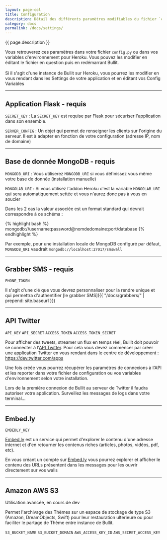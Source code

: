 ```yaml
---
layout: page-col
title: Configuration
description: Détail des différents paramètres modifiables du fichier `config.py`
category: docs
permalink: /docs/settings/
---
```


<p class="bg-info-box">
{{ page.description }}
</p>

Vous retrouverez ces paramètres dans votre fichier <code>config.py</code> ou dans vos variables d'environnement pour Heroku. Vous pouvez les modifier en éditant le fichier en question puis en redémarrant Bullit.
<br/><br/>
Si il s'agit d'une instance de Bullit sur Heroku, vous pourrez les modifier en vous rendant dans les Settings de votre application et en éditant vos Config Variables

---

## Application Flask - requis

`SECRET_KEY` : La `SECRET_KEY` est requise par Flask pour sécuriser l'application dans son ensemble.

`SERVER_CONFIG` : Un objet qui permet de renseigner les clients sur l'origine du serveur. Il est à adapter en fonction de votre configuration (adresse IP, nom de domaine)

<a name="mongodb"></a>

---

## Base de donnée MongoDB - requis

`MONGODB_URI` : Vous utiliserez `MONGODB_URI` si vous définissez vous même votre base de donnée (installation manuelle)

`MONGOLAB_URI` : Si vous utilisez l'addon Heroku c'est la variable `MONGOLAB_URI` qui sera automatiquement settée et vous n'aurez donc pas à vous en soucier

Dans les 2 cas la valeur associée est un format standard qui devrait correspondre à ce schéma :

{% highlight bash %}
mongodb://username:password@nomdedomaine:port/database
{% endhighlight %}

Par exemple, pour une installation locale de MongoDB configuré par défaut, `MONGODB_URI` vaudrait `mongodb://localhost:27017/smswall`

---

## Grabber SMS - requis

`PHONE_TOKEN` 

Il s'agit d'une clé que vous devrez personnaliser pour la rendre unique et qui permettra d'authentifier [le grabber SMS]({{ "/docs/grabbers/" | prepend: site.baseurl }})

<a name="twitter"></a>

---

## API Twitter

`API_KEY` `API_SECRET` `ACCESS_TOKEN` `ACCESS_TOKEN_SECRET`

Pour afficher des tweets, streamer un flux en temps réel, Bullit doit pouvoir se connecter à l'[API Twitter](https://dev.twitter.com/overview/documentation). Pour cela vous devez commencer par créer une application Twitter en vous rendant dans le centre de développement : <https://dev.twitter.com/apps>

Une fois créée vous pourrez récupérer les paramètres de connexions à l'API et les reporter dans votre fichier de configuration ou vos variables d'environnement selon votre installation.

Lors de la première connexion de Bullit au serveur de Twitter il faudra autoriser votre application. Surveillez les messages de logs dans votre terminal...

---

## Embed.ly

`EMBEDLY_KEY`

[Embed.ly](http://embed.ly) est un service qui permet d'explorer le contenu d'une adresse internet et d'en retourner les contenus riches (articles, photos, vidéos, pdf, etc). 

En vous créant un compte sur [Embed.ly](http://embed.ly) vous pourrez explorer et afficher le contenu des URLs présentent dans les messages pour les ouvrir directement sur vos walls


---

## Amazon AWS S3

Utilisation avancée, en cours de dev

Permet l'archivage des Thèmes sur un espace de stockage de type S3 (Amazon, DreamObjects, Swift) pour leur restauration ulterieure ou pour faciliter le partage de Thème entre instance de Bullit. 

`S3_BUCKET_NAME` `S3_BUCKET_DOMAIN` `AWS_ACCESS_KEY_ID` `AWS_SECRET_ACCESS_KEY`



